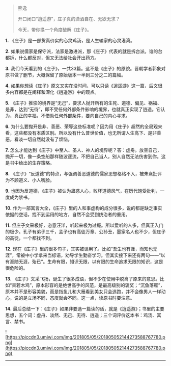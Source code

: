 > 熊逸
> 
> 开口闭口“逍遥游”，庄子真的潇洒自在、无欲无求？
> 
> 今天，带你换一个角度破解《庄子》。

 **1.** 《庄子》是一部货真价实的心灵鸡汤，是人生输家的心灵港湾。

 **2.** 如果说儒家是保守派，法家是激进派，那《庄子》代表的就是拆台派。谁的台都拆，什么都反对，但又无法给社会开出药方。

 **3.** 我们今天看到的《庄子》，一共33篇。这不是《庄子》的原貌。晋朝学者郭象对原书做了删节，大概保留了原始版本一半到三分之二的篇幅。

 **4.** 如果你想读《庄子》原文又实在没时间，可以只读《逍遥游》这一篇，后文很多内容都是在阐释和深化《逍遥游》中的观点。

 **5.** 《庄子》推崇的境界是“无己”，要求人抛开所有的生死、道德、偏见、祸福、是非，达到“无待”，即不受任何外部条件影响的境界，也就真正实现了逍遥。它认为，真正的幸福，不借助任何外部条件，要向自己的内心寻求。

 **6.** 为什么要抛开是非、善恶、荣辱这些标准呢？因为用《庄子》超然的全局观来看，这些都没有本质区别。所以没有什么普世价值，也无所谓人生高下、是非善恶，看淡一切自然就没有了烦恼。

 **7.** 怎么才能达到《庄子》中至人、圣人、神人的境界呢？答：虚舟。放空自己，抛开一切，像一条空船那样随波逐流，不把自己当人，别人自然无法伤害到你。这是书中给出的生存策略。

 **8.** 《庄子》“反道德”的特点，与强调善恶道德的儒家思想格格不入，被朱熹批评为不顾道义、小人嘴脸。

 **9.** 也因为反道德，《庄子》被认为蛊惑人心，败坏道德风气，在历代饱受批判，一度成为禁书。

 **10.** 作为一部寓言大全，《庄子》里的人和事虚构的成分很多，说的都是缺乏事实依据的空话，找不到运用的地方，自然不会受到统治者的重用。

 **11.** 但庄子文采极好，恣意汪洋，听起来极为过瘾。所以爱听的人多，但真正入门的极少。孔子有弟子三千，孟子也有高徒万章、公孙丑，墨家名人也不少，但庄子的高徒，一个都找不到。

 **12.** 现在《庄子》里的很多句子，其实被误用了。比如“吾生也有涯，而知也无涯”，常被中小学拿来当标语，劝导学生勤奋学习。但其实接下来还有两句——“以有涯随无涯，殆已”。生命有限，知识无限，以有限的生命追求无限的知识，这是很危险的。

 **13.** 《庄子》文采飞扬，诞生了很多成语，但不少在使用中脱离了原来的意思。比如“呆若木鸡”，原本形容的是绝世高手的风范，是最高级别的褒奖；“沉鱼落雁”，原本并不是形容美貌，而是指鱼儿和大雁看到美女只会逃跑，并不会像男人一样动心，说的是立场不同，态度就会不同。这一点，读原书时要注意。

 **14.** 最后总结一下：《庄子》如果非要选一篇读的话，就是《逍遥游》；书里的主要思想，五个词：虚舟、淡然、无己、无待、逍遥；三个词评价这本书：鸡汤、寓言、禁书。

![https://piccdn3.umiwi.com/img/201805/05/201805052144273588767780.png](https://piccdn3.umiwi.com/img/201805/05/201805052144273588767780.png)

---
